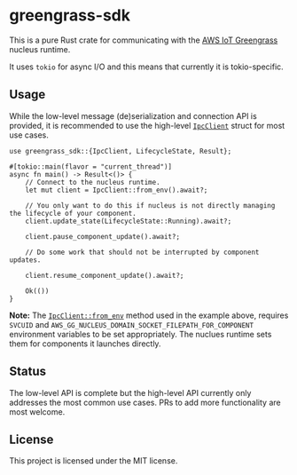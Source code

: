 # greengrass-sdk

This is a pure Rust crate for communicating with the [AWS IoT Greengrass][aig] nucleus runtime.

It uses `tokio` for async I/O and this means that currently it is tokio-specific.

## Usage

While the low-level message (de)serialization and connection API is provided, it is recommended to
use the high-level [`IpcClient`] struct for most use cases.

```rust,no_run
use greengrass_sdk::{IpcClient, LifecycleState, Result};

#[tokio::main(flavor = "current_thread")]
async fn main() -> Result<()> {
    // Connect to the nucleus runtime.
    let mut client = IpcClient::from_env().await?;

    // You only want to do this if nucleus is not directly managing the lifecycle of your component.
    client.update_state(LifecycleState::Running).await?;

    client.pause_component_update().await?;

    // Do some work that should not be interrupted by component updates.

    client.resume_component_update().await?;

    Ok(())
}
```

**Note:** The [`IpcClient::from_env`] method used in the example above, requires `SVCUID` and
`AWS_GG_NUCLEUS_DOMAIN_SOCKET_FILEPATH_FOR_COMPONENT` environment variables to be set
appropriately. The nuclues runtime sets them for components it launches directly.

## Status

The low-level API is complete but the high-level API currently only addresses the most common use
cases. PRs to add more functionality are most welcome.

## License

This project is licensed under the MIT license.

[aig]: https://aws.amazon.com/greengrass/
[`IpcClient`]: https:/docs.rs/greengrass_sdk/struct.IpcClient.html
[`IpcClient::from_env`]: https:/docs.rs/greengrass_sdk/struct.IpcClient.html#method.from_env